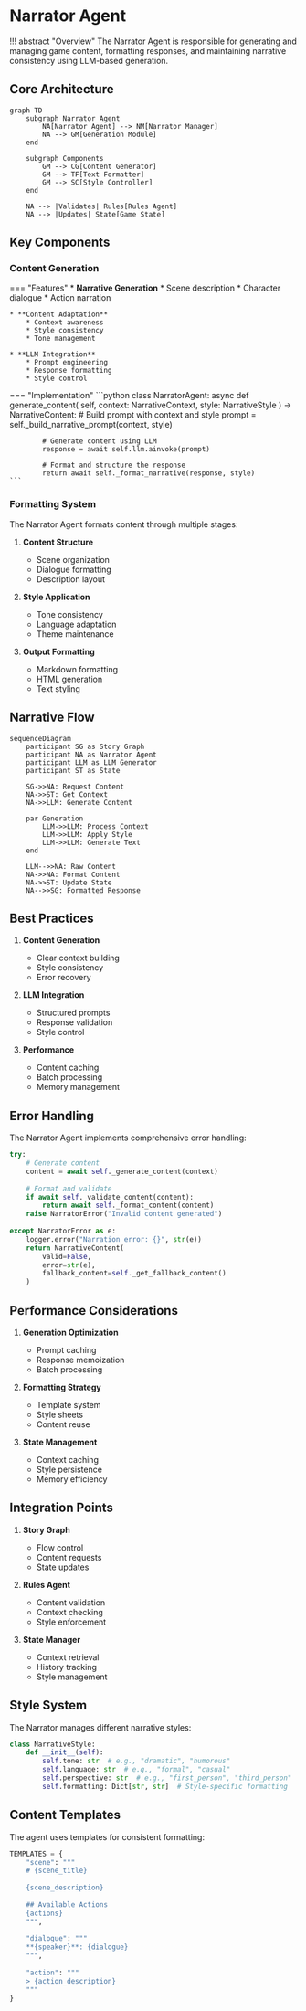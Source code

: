 # Narrator Agent

!!! abstract "Overview"
    The Narrator Agent is responsible for generating and managing game content, formatting responses, and maintaining narrative consistency using LLM-based generation.

## Core Architecture

```mermaid
graph TD
    subgraph Narrator Agent
        NA[Narrator Agent] --> NM[Narrator Manager]
        NA --> GM[Generation Module]
    end
    
    subgraph Components
        GM --> CG[Content Generator]
        GM --> TF[Text Formatter]
        GM --> SC[Style Controller]
    end
    
    NA --> |Validates| Rules[Rules Agent]
    NA --> |Updates| State[Game State]
```

## Key Components

### Content Generation

=== "Features"
    * **Narrative Generation**
        * Scene description
        * Character dialogue
        * Action narration
    
    * **Content Adaptation**
        * Context awareness
        * Style consistency
        * Tone management
    
    * **LLM Integration**
        * Prompt engineering
        * Response formatting
        * Style control

=== "Implementation"
    ```python
    class NarratorAgent:
        async def generate_content(
            self,
            context: NarrativeContext,
            style: NarrativeStyle
        ) -> NarrativeContent:
            # Build prompt with context and style
            prompt = self._build_narrative_prompt(context, style)
            
            # Generate content using LLM
            response = await self.llm.ainvoke(prompt)
            
            # Format and structure the response
            return await self._format_narrative(response, style)
    ```

### Formatting System

The Narrator Agent formats content through multiple stages:

1. **Content Structure**
   - Scene organization
   - Dialogue formatting
   - Description layout

2. **Style Application**
   - Tone consistency
   - Language adaptation
   - Theme maintenance

3. **Output Formatting**
   - Markdown formatting
   - HTML generation
   - Text styling

## Narrative Flow

```mermaid
sequenceDiagram
    participant SG as Story Graph
    participant NA as Narrator Agent
    participant LLM as LLM Generator
    participant ST as State

    SG->>NA: Request Content
    NA->>ST: Get Context
    NA->>LLM: Generate Content
    
    par Generation
        LLM->>LLM: Process Context
        LLM->>LLM: Apply Style
        LLM->>LLM: Generate Text
    end
    
    LLM-->>NA: Raw Content
    NA->>NA: Format Content
    NA->>ST: Update State
    NA-->>SG: Formatted Response
```

## Best Practices

1. **Content Generation**
   - Clear context building
   - Style consistency
   - Error recovery

2. **LLM Integration**
   - Structured prompts
   - Response validation
   - Style control

3. **Performance**
   - Content caching
   - Batch processing
   - Memory management

## Error Handling

The Narrator Agent implements comprehensive error handling:

```python
try:
    # Generate content
    content = await self._generate_content(context)
    
    # Format and validate
    if await self._validate_content(content):
        return await self._format_content(content)
    raise NarratorError("Invalid content generated")
    
except NarratorError as e:
    logger.error("Narration error: {}", str(e))
    return NarrativeContent(
        valid=False,
        error=str(e),
        fallback_content=self._get_fallback_content()
    )
```

## Performance Considerations

1. **Generation Optimization**
   - Prompt caching
   - Response memoization
   - Batch processing

2. **Formatting Strategy**
   - Template system
   - Style sheets
   - Content reuse

3. **State Management**
   - Context caching
   - Style persistence
   - Memory efficiency

## Integration Points

1. **Story Graph**
   - Flow control
   - Content requests
   - State updates

2. **Rules Agent**
   - Content validation
   - Context checking
   - Style enforcement

3. **State Manager**
   - Context retrieval
   - History tracking
   - Style management

## Style System

The Narrator manages different narrative styles:

```python
class NarrativeStyle:
    def __init__(self):
        self.tone: str  # e.g., "dramatic", "humorous"
        self.language: str  # e.g., "formal", "casual"
        self.perspective: str  # e.g., "first_person", "third_person"
        self.formatting: Dict[str, str]  # Style-specific formatting
```

## Content Templates

The agent uses templates for consistent formatting:

```python
TEMPLATES = {
    "scene": """
    # {scene_title}
    
    {scene_description}
    
    ## Available Actions
    {actions}
    """,
    
    "dialogue": """
    **{speaker}**: {dialogue}
    """,
    
    "action": """
    > {action_description}
    """
}
```
